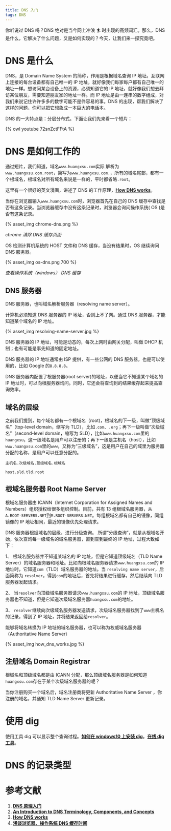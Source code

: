 ```yaml
---
title: DNS 入门
tags: DNS
---
```


你听说过 DNS 吗？DNS 绝对是当今网上冲浪 🏄‍ 时出现的高频词汇。那么，DNS 是什么，它解决了什么问题，又是如何实现的？今天，让我们来一探究竟吧。

<!--more-->

# DNS 是什么

DNS，是 Domain Name System 的简称，作用是根据域名查询 IP 地址。互联网上连接的每台设备都有自己唯一的 IP 地址，就好像我们每家每户都有自己唯一的地址一样。想访问某台设备上的资源，必须知道它的 IP 地址，就好像我们想去拜访某位朋友，需要知道朋友家的地址一样。而 IP 地址是由一连串的数字组成，对我们来说记住许许多多的数字可能不是件容易的事。DNS 的出现，帮我们解决了这样的问题，你可以把它想象成一本巨大的电话本。

DNS 的一大特点是：分层分布式。下面让我们先来看一个短片：

{% owl youtube 72snZctFFtA %}

# DNS 是如何工作的

通过短片，我们知道，域名`www.huangxsu.com`实际 解析为`www.huangxsu.com.root`，简写为`www.huangxsu.com.`，所有的域名尾部，都有一个根域名，根域名对所有域名来说是一样的，平时都省略`.root`。

这里有一个很好的英文漫画，讲述了 DNS 的工作原理，**[How DNS works](https://howdns.works/ep1/)**。

当你在浏览器输入`www.huangxsu.com`时，浏览器首先在自己的 DNS 缓存中查找是否有这条记录。当浏览器缓存中没有这条记录时，浏览器会询问操作系统( OS )是否有这条记录。

{% asset_img chrome-dns.png %}

_chrome 清除 DNS 缓存页面_

OS 检测计算机系统的 HOST 文件和 DNS 缓存，当没有结果时，OS 继续询问 DNS 服务器。

{% asset_img os-dns.png 700 %}

_查看操作系统（windows） DNS 缓存_

## DNS 服务器

DNS 服务器，也叫域名解析服务器（resolving name server）。

计算机必须知道 DNS 服务器的 IP 地址，否则上不了网。通过 DNS 服务器，才能知道某个域名的 IP 地址。

{% asset_img resolving-name-server.jpg %}

DNS 服务器的 IP 地址，可能是动态的，每次上网时由网关分配，叫做 DHCP 机制；也有可能是事先知道的固定地址。

DNS 服务器的 IP 地址通常由 ISP 提供，有一些公网的 DNS 服务器，也是可以使用的，比如 Google 的`8.8.8.8`。

DNS 服务器内配置了根服务器(root server)的地址，以便当它不知道某个域名的 IP 地址时，可以向根服务器询问。同时，它还会将查询到的结果缓存起来提高查询效率。

## 域名的层级

之前我们提到，每个域名都有一个根域名（root)，根域名的下一级，叫做“顶级域名”（top-level domain，缩写为 TLD），比如`.com`、`.org`；再下一级叫做“次级域名”（second-level domain，缩写为 SLD），比如`www.huangxsu.com`里的`huangxsu`，这一级域名是用户可以注册的；再下一级是主机名（host），比如`www.huangxsu.com`里的`www`，又称为“三级域名”，这是用户在自己的域里为服务器分配的名称，是用户可以任意分配的。

```text
主机名.次级域名.顶级域名.根域名

host.sld.tld.root
```

## 根域名服务器 Root Name Server

根域名服务器由 ICANN（Internet Corporation for Assigned Names and Numbers）组织授权给很多组织控制。目前，共有 13 组根域名服务器，从`A.ROOT-SERVERS.NET`到`M.ROOT-SERVERS.NET`。每组根域名都有自己的镜像，同组镜像的 IP 地址相同，最近的镜像优先处理请求。

DNS 服务器根据域名的层级，进行分级查询。 所谓“分级查询”，就是从根域名开始，依次查询每一级域名的域名服务器，直到查到最终的 IP 地址，过程大致如下：

1、 根域名服务器并不知道某域名的 IP 地址，但是它知道顶级域名（TLD Name Server）的域名服务器和地址。比如向根域名服务器请求`www.huangxsu.com`的 IP 地址时，它知道`com`（TLD）域名服务器的地址。当 `resolving name server`，后面简称为 `resolver`，得到`com`的地址后，首先将结果进行缓存，然后继续向 TLD 服务器发起请求。

2、 当`resolver`向顶级域名服务器请求`www.huangxsu.com`的 IP 地址，顶级域名服务器也不知道，但是它知道次级域名服务器`huangxsu.com`的地址。

3、 `resolver`继续向次级域名服务器发送请求，次级域名服务器找到了`www`主机名的记录，得到了 IP 地址，并将结果返回给`resolver`。

能够将域名转换为 IP 地址的域名服务器，也可以称为权威域名服务器（Authoritative Name Server）

{% asset_img how_dns_works.jpg %}

## 注册域名 Domain Registrar

根域名和顶级域名都是由 ICANN 分配，那么顶级域名服务器是如何知道`huangxsu.com`存在于某个次级域名服务器的呢？

当你注册购买一个域名后，域名注册商将更新 Authoritative Name Server ，你注册的域名，并通知 TLD Name Server 更新记录。

# 使用 dig

使用工具 dig 可以显示整个查询过程。**[如何在 windows10 上安装 dig](https://nil.uniza.sk/how-install-dig-dns-tool-windows-10)**。**[在线 dig 工具](https://toolbox.googleapps.com/apps/dig/)**。

# DNS 的记录类型

# 参考文献

1. **[DNS 原理入门](http://www.ruanyifeng.com/blog/2016/06/dns.html)**
2. **[An Introduction to DNS Terminology, Components, and Concepts](https://www.digitalocean.com/community/tutorials/an-introduction-to-dns-terminology-components-and-concepts)**
3. **[How DNS works](https://howdns.works/ep1/)**
4. **[浅谈浏览器、操作系统 DNS 缓存时间](https://www.cloudxns.net/Support/detail/id/2503.html)**
